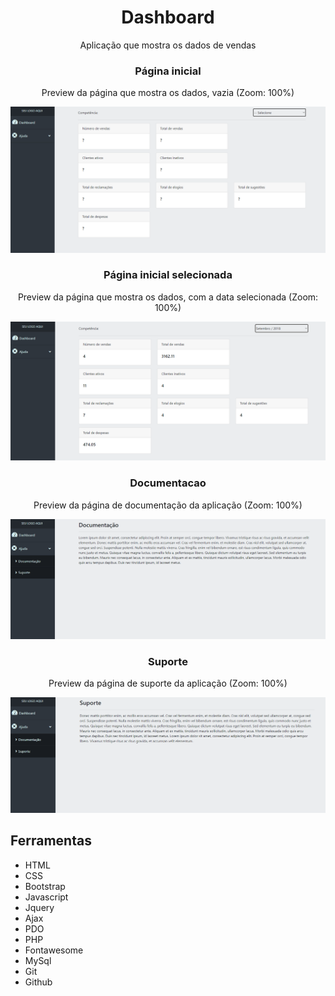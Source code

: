 <h1 align="center"> Dashboard </h1>

<p align="center">Aplicação que mostra os dados de vendas</p>

<h3 align="center">Página inicial</h3>
<p align="center">Preview da página que mostra os dados, vazia (Zoom: 100%)</p>
<img src="/public/preview/Dashboard-Home-Preview.png">

<h3 align="center">Página inicial selecionada</h3>
<p align="center">Preview da página que mostra os dados, com a data selecionada (Zoom: 100%)</p>
<img src="/public/preview/Dashboard-Selecionada-Preview.png">

<h3 align="center">Documentacao</h3>
<p align="center">Preview da página de documentação da aplicação (Zoom: 100%)</p>
<img src="/public/preview/Dashboard-Documentacao-Preview.png">

<h3 align="center">Suporte</h3>
<p align="center">Preview da página de suporte da aplicação (Zoom: 100%)</p>
<img src="/public/preview/Dashboard-Suporte-Preview.png">


## Ferramentas

- HTML
- CSS
- Bootstrap
- Javascript
- Jquery
- Ajax
- PDO
- PHP
- Fontawesome
- MySql
- Git
- Github
